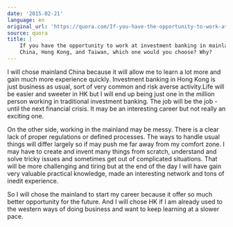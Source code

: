 ```yaml
---
date: '2015-02-21'
language: en
original_url: 'https://quora.com/If-you-have-the-opportunity-to-work-at-investment-banking-in-mainland-China-Hong-Kong-and-Taiwan-which-one-would-you-choose-Why/answer/Clément-Renaud'
source: quora
title: |
    If you have the opportunity to work at investment banking in mainland
    China, Hong Kong, and Taiwan, which one would you choose? Why?
---
```


I will chose mainland China because it will allow me to learn a lot more
and gain much more experience quickly. Investment banking in Hong Kong
is just business as usual, sort of very common and risk averse
activity.Life will be easier and sweeter in HK but I will end up being
just one in the million person working in traditional investment
banking. The job will be the job - until the next financial crisis. It
may be an interesting career but not really an exciting one. 
 
On the other side, working in the mainland may be messy. There is a
clear lack of proper regulations or defined processes. The ways to
handle usual things will differ largely so if may push me far away from
my comfort zone. I may have to create and invent many things from
scratch, understand and solve tricky issues and sometimes get out of
complicated situations. That will be more challenging and tiring but at
the end of the day I will have gain very valuable practical knowledge,
made an interesting network and tons of inedit experience. 
 
So I will chose the mainland to start my career because it offer so much
better opportunity for the future. And I will chose HK if I am already
used to the western ways of doing business and want to keep learning at
a slower pace.
